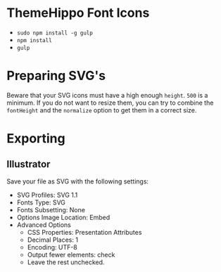 # ThemeHippo Font Icons


- `sudo npm install -g gulp`
- `npm install`
- `gulp`


# Preparing SVG's

Beware that your SVG icons must have a high enough `height`. `500` is a minimum. 
If you do not want to resize them, you can try to combine the `fontHeight` and the `normalize` option to get them in a correct size.

# Exporting

## Illustrator

Save your file as SVG with the following settings:

- SVG Profiles: SVG 1.1
- Fonts Type: SVG
- Fonts Subsetting: None
- Options Image Location: Embed
- Advanced Options
  - CSS Properties: Presentation Attributes
  - Decimal Places: 1
  - Encoding: UTF-8
  - Output fewer elements: check
  - Leave the rest unchecked.